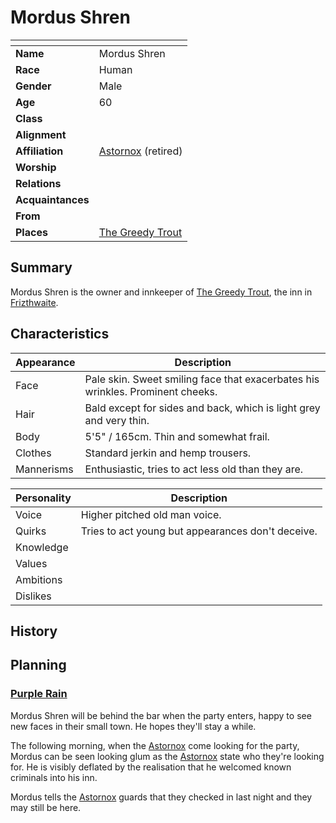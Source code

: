 # Mordus Shren

| []() | |
| --- | --- |
| **Name** | Mordus Shren |
| **Race** | Human |
| **Gender** | Male |
| **Age** | 60 |
| **Class** | |
| **Alignment** | |
| **Affiliation** | [Astornox](../civilisations/kingdom-of-astor/organisations/astornox.md) (retired) |
| **Worship** | |
| **Relations** | |
| **Acquaintances** | |
| **From** | |
| **Places** | [The Greedy Trout](../places/buildings/inns-taverns/the-greedy-trout.md) |

## Summary

Mordus Shren is the owner and innkeeper of [The Greedy Trout](../places/buildings/inns-taverns/the-greedy-trout.md), the inn in [Frizthwaite](../places/villages/frizthwaite.md).

## Characteristics

| Appearance | Description |
| --- | --- |
| Face | Pale skin. Sweet smiling face that exacerbates his wrinkles. Prominent cheeks. |
| Hair | Bald except for sides and back, which is light grey and very thin. |
| Body | 5'5" / 165cm. Thin and somewhat frail. |
| Clothes | Standard jerkin and hemp trousers. |
| Mannerisms | Enthusiastic, tries to act less old than they are. |

| Personality | Description |
| --- | --- |
| Voice | Higher pitched old man voice. |
| Quirks | Tries to act young but appearances don't deceive. |
| Knowledge | |
| Values | |
| Ambitions | |
| Dislikes | |

## History

## Planning

### [Purple Rain](../../campaigns/purple-rain/purple-rain.md)

Mordus Shren will be behind the bar when the party enters, happy to see new faces in their small town. He hopes they'll stay a while.

The following morning, when the [Astornox](../civilisations/kingdom-of-astor/organisations/astornox.md) come looking for the party, Mordus can be seen looking glum as the [Astornox](../civilisations/kingdom-of-astor/organisations/astornox.md) state who they're looking for. He is visibly deflated by the realisation that he welcomed known criminals into his inn.

Mordus tells the [Astornox](../civilisations/kingdom-of-astor/organisations/astornox.md) guards that they checked in last night and they may still be here.

